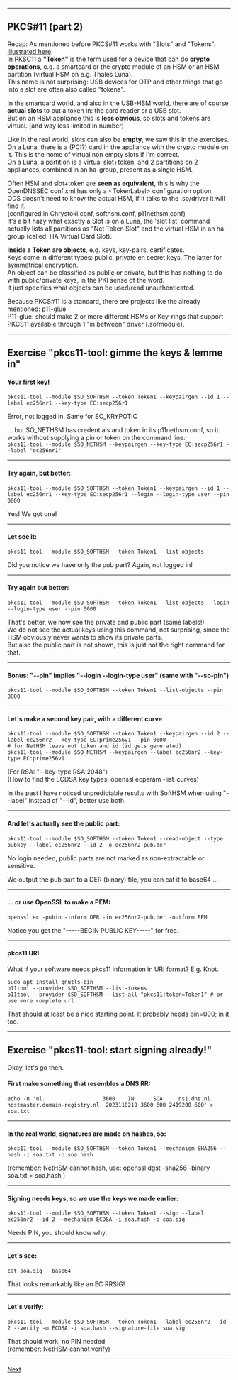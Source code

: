 ---------------------------------
## PKCS#11 (part 2)
Recap: As mentioned before PKCS#11 works with "Slots" and "Tokens".
[Illustrated here](https://github.com/tpm2-software/tpm2-pkcs11/blob/master/docs/illustrations/reader-slot-token-obj.png)  
In PKSC11 a **"Token"** is the term used for a device that can do **crypto operations**, e.g. a smartcard 
or the crypto module of an HSM or an HSM partition (virtual HSM on e.g. Thales Luna).  
This name is not surprising: USB devices for OTP and other things that go into a slot are often also called "tokens".

In the smartcard world, and also in the USB-HSM world, there are of
course **actual slots** to put a token in: the card reader or a USB slot.  
But on an HSM appliance this is **less obvious**, so slots and tokens are
virtual. (and way less limited in number)

Like in the real world, slots can also be **empty**, we saw this in the exercises.  
On a Luna, there is a (PCI?) card in the appliance with the crypto
module on it. This is the home of virtual non empty slots if I'm correct.  
On a Luna, a partition is a virtual slot+token, and 2 partitions on 2
appliances, combined in an ha-group, present as a single HSM.

Often HSM and slot+token are **seen as equivalent**, this is why the
OpenDNSSEC conf.xml has only a <TokenLabel\> configuration option.  
ODS doesn't need to know the actual HSM, if it talks to the .so/driver
it will find it.  
(configured in Chrystoki.conf, softhsm.conf, p11nethsm.conf)   
It's a bit hazy what exactly a Slot is on a Luna, the 'slot list' command
actually lists all partitions as "Net Token Slot" and the virtual HSM
in an ha-group (called: HA Virtual Card Slot).

**Inside a Token are objects**, e.g. keys, key-pairs, certificates.  
Keys come in different types: public, private en secret keys. The latter
for symmetrical encryption.  
An object can be classified as public or private, but this has nothing
to do with public/private keys, in the PKI sense of the word.  
It just specifies what objects can be used/read unauthenticated.

Because PKCS#11 is a standard, there are projects like the already mentioned:
[p11-glue](https://p11-glue.github.io/p11-glue/)  
P11-glue: should make 2 or more different HSMs or Key-rings that
support PKCS11 available through 1 "in between" driver (.so/module).  

-------------------
## Exercise "pkcs11-tool: gimme the keys & lemme in"
#### Your first key!
```
pkcs11-tool --module $SO_SOFTHSM --token Token1 --keypairgen --id 1 --label ec256nr1 --key-type EC:secp256r1
```    
Error, not logged in. Same for SO_KRYPOTIC  

... but SO_NETHSM has credentials and token in its p11nethsm.conf, so it works without supplying a pin or token on the command line:  
`pkcs11-tool --module $SO_NETHSM --keypairgen --key-type EC:secp256r1 --label "ec256nr1"`  

------------------------
#### Try again, but better:
```
pkcs11-tool --module $SO_SOFTHSM --token Token1 --keypairgen --id 1 --label ec256nr1 --key-type EC:secp256r1 --login --login-type user --pin 0000
```
Yes! We got one!

---------
#### Let see it:
```
pkcs11-tool --module $SO_SOFTHSM --token Token1 --list-objects
```
Did you notice we have only the pub part? Again, not logged in!

--------------
#### Try again but better:
```
pkcs11-tool --module $SO_SOFTHSM --token Token1 --list-objects --login --login-type user --pin 0000
```
That's better, we now see the private and public part (same labels!)  
We do not see the actual keys using this command, not surprising, since the HSM obviously never wants to show its private parts.  
But also the public part is not shown, this is just not the right command for that.

-------
#### Bonus: "--pin" implies "--login --login-type user"  (same with "--so-pin")
```
pkcs11-tool --module $SO_SOFTHSM --token Token1 --list-objects --pin 0000
```

------------
#### Let's make a second key pair, with a different curve
```
pkcs11-tool --module $SO_SOFTHSM --token Token1 --keypairgen --id 2 --label ec256nr2 --key-type EC:prime256v1 --pin 0000
# for NetHSM leave out token and id (id gets generated)
pkcs11-tool --module $SO_NETHSM --keypairgen --label ec256nr2 --key-type EC:prime256v1
```
 (For RSA: "--key-type RSA:2048")  
 (How to find the ECDSA key types: openssl ecparam -list_curves)

In the past I have noticed unpredictable results with SoftHSM when using "--label" instead of "--id", better use both.  

-----------
#### And let's actually see the public part:
```
pkcs11-tool --module $SO_SOFTHSM --token Token1 --read-object --type pubkey --label ec256nr2 --id 2 -o ec256nr2-pub.der
```
No login needed, public parts are not marked as non-extractable or sensitive.  

We output the pub part to a DER (binary) file, you can cat it to base64 ...

--------
#### ... or use OpenSSL to make a PEM:
```
openssl ec -pubin -inform DER -in ec256nr2-pub.der -outform PEM
```
Notice you get the "-----BEGIN PUBLIC KEY-----" for free.

-----------

#### pkcs11 URI
What if your software needs pkcs11 information in URI format? E.g. Knot.
```
sudo apt install gnutls-bin
p11tool --provider $SO_SOFTHSM --list-tokens
p11tool --provider $SO_SOFTHSM --list-all "pkcs11:token=Token1" # or use more complete url
```
That should at least be a nice starting point. It probably needs pin=000; in it too.

--------------------
## Exercise "pkcs11-tool: start signing already!"
Okay, let's go then.
#### First make something that resembles a DNS RR:
```
echo -n 'nl.                  3600    IN      SOA     ns1.dns.nl.    hostmaster.domain-registry.nl. 2023110219 3600 600 2419200 600' > soa.txt
```

----------------
#### In the real world, signatures are made on hashes, so:
```
pkcs11-tool --module $SO_SOFTHSM --token Token1 --mechanism SHA256 --hash -i soa.txt -o soa.hash
```
(remember: NetHSM cannot hash, use: openssl dgst -sha256 -binary soa.txt > soa.hash )

-------------------
#### Signing needs keys, so we use the keys we made earlier:
```
pkcs11-tool --module $SO_SOFTHSM --token Token1 --sign --label ec256nr2 --id 2 --mechanism ECDSA -i soa.hash -o soa.sig
```
Needs PIN, you should know why.

-----------
#### Let's see:
```
cat soa.sig | base64
```
That looks remarkably like an EC RRSIG!  

---------------
#### Let's verify:
```
pkcs11-tool --module $SO_SOFTHSM --token Token1 --label ec256nr2 --id 2 --verify -m ECDSA -i soa.hash --signature-file soa.sig
```
That should work, no PIN needed  
(remember: NetHSM cannot verify)


------------------
[Next](https://github.com/niek-sidn/hsm_workshop_nethsm/blob/main/Slide17.md)
